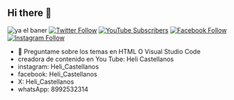 ## Hi there 👋
![ya el baner](https://github.com/user-attachments/assets/abd8584d-65d7-4b5b-b580-3aa38e6c129b)
[![Twitter Follow](https://img.shields.io/twitter/follow/jafetsantos0?style=social)](https://twitter.com/)
[![YouTube Subscribers](https://img.shields.io/youtube/channel/subscribers/UC85TQPh3WfHK2YT_fTaDTJg?style=social)](https://www.youtube.com/channel/HeliCastellanos-r1k)
[![Facebook Follow](https://img.shields.io/badge/Facebook-Follow-blue?style=social&logo=facebook)](https://www.facebook.com/hely.castellanos.1)
[![Instagram Follow](https://img.shields.io/badge/Instagram-Follow-purple?style=social&logo=instagram)](https://www.instagram.com/ah_sosaa)
 
 
- 💬 Preguntame sobre los temas en HTML O Visual Studio Code 
- creadora de contenido en You Tube: Heli Castellanos
- instagram: Heli_Castellanos
- facebook: Heli_Castellanos
- X: Heli_Castellanos
- whatsApp: 8992532314
  
 
